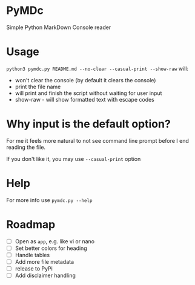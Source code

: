 # PyMDc
Simple Python MarkDown Console reader

# Usage
``python3 pymdc.py README.md --no-clear --casual-print --show-raw`` will:
* won't clear the console (by default it clears the console)
* print the file name
* will print and finish the script without waiting for user input
* show-raw - will show formatted text with escape codes

# Why input is the default option?
For me it feels more natural to not see command line prompt before I end reading the file.

If you don't like it, you may use ``--casual-print`` option

# Help
For more info use ``pymdc.py --help``

# Roadmap
- [ ] Open as ``app``, e.g. like vi or nano
- [ ] Set better colors for heading
- [ ] Handle tables
- [ ] Add more file metadata
- [ ] release to PyPi
- [ ] Add disclaimer handling

